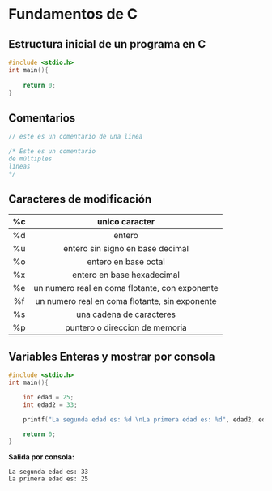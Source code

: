 # Fundamentos de C

## Estructura inicial de un programa en C

```c
#include <stdio.h>
int main(){
    
    return 0;
}
```
## Comentarios
```c
// este es un comentario de una línea

/* Este es un comentario
de múltiples
líneas
*/
```
## Caracteres de modificación

| %c | unico caracter |
|:------:|:--------:|
| %d | entero |
| %u | entero sin signo en base decimal |
| %o | entero en base octal |
| %x | entero en base hexadecimal |
| %e | un numero real en coma flotante, con exponente |
| %f | un numero real en coma flotante, sin exponente |
| %s | una cadena de caracteres |
| %p | puntero o direccion de memoria |

## Variables Enteras y mostrar por consola
```c
#include <stdio.h>
int main(){

    int edad = 25;
    int edad2 = 33;

    printf("La segunda edad es: %d \nLa primera edad es: %d", edad2, edad);

    return 0;
}
```
**Salida por consola:**
```
La segunda edad es: 33 
La primera edad es: 25
``` 
